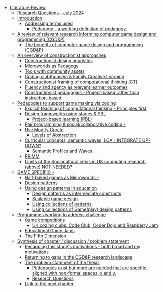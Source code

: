 -   [Literature Review](#literature-review)
    -   [Research Questions - July
        2024](#research-questions---july-2024)
    -   [Introduction](#introduction)
        -   [Addressing terms used](#addressing-terms-used)
            -   [Pedagogy - a working definition of
                pedagogy.](#pedagogy---a-working-definition-of-pedagogy.)
    -   [A review of relevant research informing computer game design
        and programming
        (CGD&P)](#a-review-of-relevant-research-informing-computer-game-design-and-programming-cgdp)
        -   [The benefits of computer game design and programming
            (CGD&P)](#the-benefits-of-computer-game-design-and-programming-cgdp)
    -   [An overview of constructionist
        approaches](#an-overview-of-constructionist-approaches)
        -   [Constructionist design
            heuristics](#constructionist-design-heuristics)
        -   [Microworlds as Pedagogy](#microworlds-as-pedagogy)
        -   [Tools with community assets](#tools-with-community-assets)
        -   [Coding club(houses) & Family Creative
            Learning](#coding-clubhouses-family-creative-learning)
        -   [Constructionist framing of computational thinking
            (CT)](#constructionist-framing-of-computational-thinking-ct)
        -   [Fluency and agency as relevant learner
            outcomes](#fluency-and-agency-as-relevant-learner-outcomes)
        -   [Constructionist pedagogies - Project-based rather than
            instruction-based](#constructionist-pedagogies---project-based-rather-than-instruction-based)
    -   [Pedagogies to support game making via
        coding](#pedagogies-to-support-game-making-via-coding)
        -   [Explicit teaching of computational thinking - Principles
            first](#explicit-teaching-of-computational-thinking---principles-first)
        -   [Design frameworks using stages &
            PBL](#design-frameworks-using-stages-pbl)
            -   [Project-based learning
                (PBL)](#project-based-learning-pbl)
        -   [Pair programming & social/collaborative coding
            -](#pair-programming-socialcollaborative-coding--)
        -   [Use Modify Create](#use-modify-create)
            -   [Levels of Abstraction](#levels-of-abstraction)
        -   [Curricular concepts, semantic waves, LOA - INTEGRATE UP?
            DOWN?](#curricular-concepts-semantic-waves-loa---integrate-up-down)
            -   [Semantic Profiles and
                Waves](#semantic-profiles-and-waves)
        -   [PRIMM](#primm)
        -   [Limits of the Sociocultural ideas in UK computing research
            (above) NOT
            NEEDED?](#limits-of-the-sociocultural-ideas-in-uk-computing-research-above-not-needed)
    -   [GAME SPECIFIC -](#game-specific--)
        -   [Half-baked games as Microworlds
            -](#half-baked-games-as-microworlds--)
        -   [Design patterns](#design-patterns)
        -   [Using design patterns in
            education](#using-design-patterns-in-education)
            -   [Design patterns as intermediate
                constructs](#design-patterns-as-intermediate-constructs)
            -   [Scalable game design](#scalable-game-design)
            -   [Using collections of
                patterns](#using-collections-of-patterns)
            -   [Using collections of Game(play) design
                patterns](#using-collections-of-gameplay-design-patterns)
    -   [Programmes working to address
        challenge](#programmes-working-to-address-challenge)
        -   [Game competitions](#game-competitions)
            -   [UK coding clubs: Code Club, Coder Dojo and Raspberry
                Jam](#uk-coding-clubs-code-club-coder-dojo-and-raspberry-jam)
        -   [Educational Game Jams](#educational-game-jams)
        -   [The Fifth Dimension](#the-fifth-dimension)
    -   [Synthesis of chapter / discussion / problem
        statement](#synthesis-of-chapter-discussion-problem-statement)
        -   [Recapping this study's motivations - both broad and my
            motivations](#recapping-this-studys-motivations---both-broad-and-my-motivations)
        -   [Returning to gaps in the CGD&P research
            landscape](#returning-to-gaps-in-the-cgdp-research-landscape)
        -   [The problem statement of the
            thesis](#the-problem-statement-of-the-thesis)
            -   [Pedagogies exist but more are needed that are specific,
                aligned with non-formal spaces, x and
                y.](#pedagogies-exist-but-more-are-needed-that-are-specific-aligned-with-non-formal-spaces-x-and-y.)
            -   [Research Questions](#research-questions)
        -   [Link to the next chapter](#link-to-the-next-chapter)
